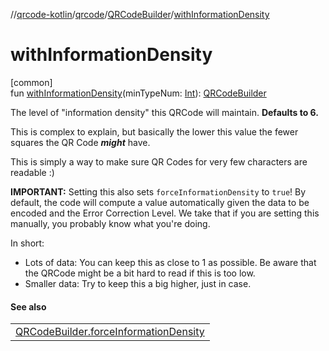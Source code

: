 //[qrcode-kotlin](../../../index.md)/[qrcode](../index.md)/[QRCodeBuilder](index.md)/[withInformationDensity](with-information-density.md)

# withInformationDensity

[common]\
fun [withInformationDensity](with-information-density.md)(minTypeNum: [Int](https://kotlinlang.org/api/latest/jvm/stdlib/kotlin-stdlib/kotlin/-int/index.html)): [QRCodeBuilder](index.md)

The level of &quot;information density&quot; this QRCode will maintain. **Defaults to 6.**

This is complex to explain, but basically the lower this value the fewer squares the QR Code ***might*** have.

This is simply a way to make sure QR Codes for very few characters are readable :)

**IMPORTANT:** Setting this also sets `forceInformationDensity` to `true`! By default, the code will compute a value automatically given the data to be encoded and the Error Correction Level. We take that if you are setting this manually, you probably know what you're doing.

In short:

- 
   Lots of data: You can keep this as close to 1 as possible. Be aware that the QRCode might be a bit hard to     read if this is too low.
- 
   Smaller data: Try to keep this a big higher, just in case.

#### See also

| |
|---|
| [QRCodeBuilder.forceInformationDensity](force-information-density.md) |
